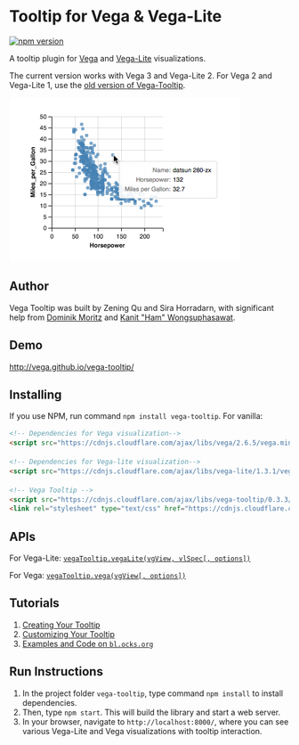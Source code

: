 # Tooltip for Vega & Vega-Lite
[![npm version](https://img.shields.io/npm/v/vega-tooltip.svg)](https://www.npmjs.com/package/vega-tooltip)

A tooltip plugin for [Vega](http://vega.github.io/vega/) and [Vega-Lite](https://vega.github.io/vega-lite/) visualizations.

The current version works with Vega 3 and Vega-Lite 2. For Vega 2 and Vega-Lite 1, use the [old version of Vega-Tooltip](https://github.com/vega/vega-tooltip/releases/tag/v0.1.3).

![demo image](demo.png "a tooltip for a Vega-Lite scatterplot")


## Author

Vega Tooltip was built by Zening Qu and Sira Horradarn, with significant help from [Dominik Moritz](https://twitter.com/domoritz) and [Kanit "Ham" Wongsuphasawat](https://twitter.com/kanitw).


## Demo
http://vega.github.io/vega-tooltip/

## Installing
If you use NPM, run command `npm install vega-tooltip`. For vanilla: 
```html
<!-- Dependencies for Vega visualization-->
<script src="https://cdnjs.cloudflare.com/ajax/libs/vega/2.6.5/vega.min.js"></script>

<!-- Dependencies for Vega-lite visualization-->
<script src="https://cdnjs.cloudflare.com/ajax/libs/vega-lite/1.3.1/vega-lite.min.js"></script>

<!-- Vega Tooltip -->
<script src="https://cdnjs.cloudflare.com/ajax/libs/vega-tooltip/0.3.3/vega-tooltip.min.js"></script>
<link rel="stylesheet" type="text/css" href="https://cdnjs.cloudflare.com/ajax/libs/vega-tooltip/0.3.3/vega-tooltip.min.css">
```

## APIs
For Vega-Lite: [`vegaTooltip.vegaLite(vgView, vlSpec[, options])`](docs/APIs.md#vltooltip)

For Vega: [`vegaTooltip.vega(vgView[, options])`](docs/APIs.md#vgtooltip)

## Tutorials
1. [Creating Your Tooltip](docs/creating_your_tooltip.md)
2. [Customizing Your Tooltip](docs/customizing_your_tooltip.md)
3. [Examples and Code on `bl.ocks.org`](https://bl.ocks.org/sirahd)

## Run Instructions
1. In the project folder `vega-tooltip`, type command `npm install` to install dependencies.
2. Then, type `npm start`. This will build the library and start a web server.
3. In your browser, navigate to `http://localhost:8000/`, where you can see various Vega-Lite and Vega visualizations with tooltip interaction.
